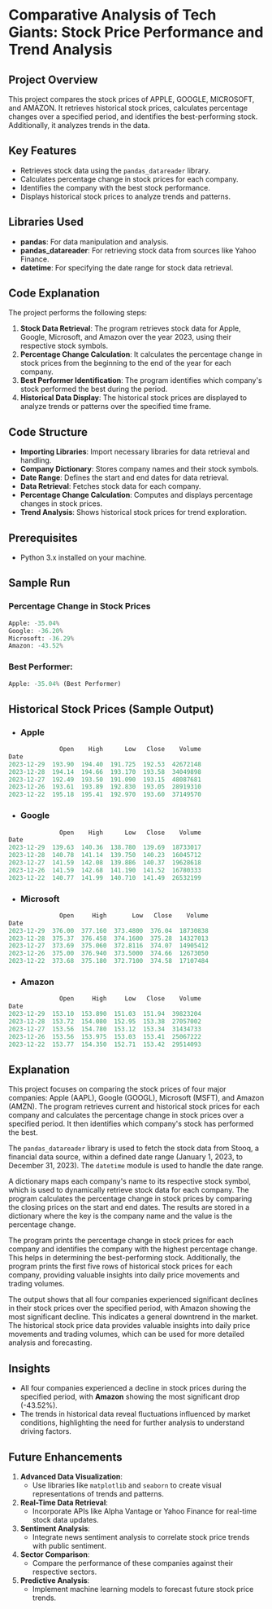 # Comparative Analysis of Tech Giants: Stock Price Performance and Trend Analysis

## Project Overview
This project compares the stock prices of APPLE, GOOGLE, MICROSOFT, and AMAZON. It retrieves historical stock prices, calculates percentage changes over a specified period, and identifies the best-performing stock. Additionally, it analyzes trends in the data.

## Key Features
- Retrieves stock data using the `pandas_datareader` library.
- Calculates percentage change in stock prices for each company.
- Identifies the company with the best stock performance.
- Displays historical stock prices to analyze trends and patterns.

## Libraries Used
- **pandas**: For data manipulation and analysis.
- **pandas_datareader**: For retrieving stock data from sources like Yahoo Finance.
- **datetime**: For specifying the date range for stock data retrieval.

## Code Explanation
The project performs the following steps:
1. **Stock Data Retrieval**: The program retrieves stock data for Apple, Google, Microsoft, and Amazon over the year 2023, using their respective stock symbols.
2. **Percentage Change Calculation**: It calculates the percentage change in stock prices from the beginning to the end of the year for each company.
3. **Best Performer Identification**: The program identifies which company's stock performed the best during the period.
4. **Historical Data Display**: The historical stock prices are displayed to analyze trends or patterns over the specified time frame.

## Code Structure
- **Importing Libraries**: Import necessary libraries for data retrieval and handling.
- **Company Dictionary**: Stores company names and their stock symbols.
- **Date Range**: Defines the start and end dates for data retrieval.
- **Data Retrieval**: Fetches stock data for each company.
- **Percentage Change Calculation**: Computes and displays percentage changes in stock prices.
- **Trend Analysis**: Shows historical stock prices for trend exploration.

## Prerequisites  
- Python 3.x installed on your machine.  

## Sample Run
### Percentage Change in Stock Prices
```python
Apple: -35.04%
Google: -36.20%
Microsoft: -36.29%
Amazon: -43.52%
```

### Best Performer:
```python
Apple: -35.04% (Best Performer)
```

## Historical Stock Prices (Sample Output)
- ### Apple
```python
              Open    High      Low   Close    Volume
Date                                                 
2023-12-29  193.90  194.40  191.725  192.53  42672148
2023-12-28  194.14  194.66  193.170  193.58  34049898
2023-12-27  192.49  193.50  191.090  193.15  48087681
2023-12-26  193.61  193.89  192.830  193.05  28919310
2023-12-22  195.18  195.41  192.970  193.60  37149570
```
- ### Google
```python
              Open    High      Low   Close    Volume
Date                                                 
2023-12-29  139.63  140.36  138.780  139.69  18733017
2023-12-28  140.78  141.14  139.750  140.23  16045712
2023-12-27  141.59  142.08  139.886  140.37  19628618
2023-12-26  141.59  142.68  141.190  141.52  16780333
2023-12-22  140.77  141.99  140.710  141.49  26532199
```
- ### Microsoft
```python
              Open     High       Low   Close    Volume
Date                                                   
2023-12-29  376.00  377.160  373.4800  376.04  18730838
2023-12-28  375.37  376.458  374.1600  375.28  14327013
2023-12-27  373.69  375.060  372.8116  374.07  14905412
2023-12-26  375.00  376.940  373.5000  374.66  12673050
2023-12-22  373.68  375.180  372.7100  374.58  17107484
```
- ### Amazon
```python
              Open     High     Low   Close    Volume
Date                                                 
2023-12-29  153.10  153.890  151.03  151.94  39823204
2023-12-28  153.72  154.080  152.95  153.38  27057002
2023-12-27  153.56  154.780  153.12  153.34  31434733
2023-12-26  153.56  153.975  153.03  153.41  25067222
2023-12-22  153.77  154.350  152.71  153.42  29514093
```

## Explanation
This project focuses on comparing the stock prices of four major companies: Apple (AAPL), Google (GOOGL), Microsoft (MSFT), and Amazon (AMZN). The program retrieves current and historical stock prices for each company and calculates the percentage change in stock prices over a specified period. It then identifies which company's stock has performed the best.

The `pandas_datareader` library is used to fetch the stock data from Stooq, a financial data source, within a defined date range (January 1, 2023, to December 31, 2023). The `datetime` module is used to handle the date range.

A dictionary maps each company's name to its respective stock symbol, which is used to dynamically retrieve stock data for each company. The program calculates the percentage change in stock prices by comparing the closing prices on the start and end dates. The results are stored in a dictionary where the key is the company name and the value is the percentage change.

The program prints the percentage change in stock prices for each company and identifies the company with the highest percentage change. This helps in determining the best-performing stock. Additionally, the program prints the first five rows of historical stock prices for each company, providing valuable insights into daily price movements and trading volumes.

The output shows that all four companies experienced significant declines in their stock prices over the specified period, with Amazon showing the most significant decline. This indicates a general downtrend in the market. The historical stock price data provides valuable insights into daily price movements and trading volumes, which can be used for more detailed analysis and forecasting.


## Insights  
- All four companies experienced a decline in stock prices during the specified period, with **Amazon** showing the most significant drop (-43.52%).  
- The trends in historical data reveal fluctuations influenced by market conditions, highlighting the need for further analysis to understand driving factors.

## Future Enhancements  
1. **Advanced Data Visualization**:  
   - Use libraries like `matplotlib` and `seaborn` to create visual representations of trends and patterns.  
2. **Real-Time Data Retrieval**:  
   - Incorporate APIs like Alpha Vantage or Yahoo Finance for real-time stock data updates.  
3. **Sentiment Analysis**:  
   - Integrate news sentiment analysis to correlate stock price trends with public sentiment.  
4. **Sector Comparison**:  
   - Compare the performance of these companies against their respective sectors.  
5. **Predictive Analysis**:  
   - Implement machine learning models to forecast future stock price trends.  
